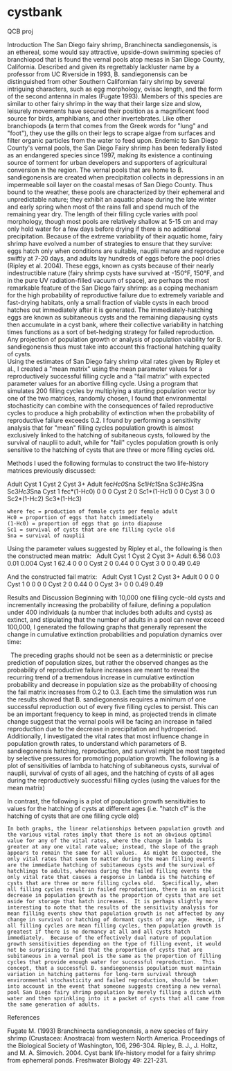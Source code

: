 # cystbank
QCB proj

Introduction
	The San Diego fairy shrimp, Branchinecta sandiegonensis, is an ethereal, some would say attractive, upside-down swimming species of branchiopod that is found the vernal pools atop mesas in San Diego County, California.  Described and given its regrettably lackluster name by a professor from UC Riverside in 1993, B. sandiegonensis can be distinguished from other Southern Californian fairy shrimp by several intriguing characters, such as egg morphology, ovisac length, and the form of the second antenna in males (Fugate 1993).  Members of this species are similar to other fairy shrimp in the way that their large size and slow, leisurely movements have secured their position as a magnificent food source for birds, amphibians, and other invertebrates.  Like other branchiopods (a term that comes from the Greek words for "lung" and "foot"), they use the gills on their legs to scrape algae from surfaces and filter organic particles from the water to feed upon.  Endemic to San Diego County's vernal pools, the San Diego Fairy shrimp has been federally listed as an endangered species since 1997, making its existence a continuing source of torment for urban developers and supporters of agricultural conversion in the region.
	The vernal pools that are home to B. sandiegonensis are created when precipitation collects in depressions in an impermeable soil layer on the coastal mesas of San Diego County.  Thus bound to the weather, these pools are characterized by their ephemeral and unpredictable nature; they exhibit an aquatic phase during the late winter and early spring when most of the rains fall and spend much of the remaining year dry.  The length of their filling cycle varies with pool morphology, though most pools are relatively shallow at 5-15 cm and may only hold water for a few days before drying if there is no additional precipitation.  Because of the extreme variability of their aquatic home, fairy shrimp have evolved a number of strategies to ensure that they survive: eggs hatch only when conditions are suitable, nauplii mature and reproduce swiftly at 7-20 days, and adults lay hundreds of eggs before the pool dries (Ripley et al. 2004).  These eggs, known as cysts because of their nearly indestructible nature (fairy shrimp cysts have survived at -150°F, 150°F, and in the pure UV radiation-filled vacuum of space), are perhaps the most remarkable feature of the San Diego fairy shrimp: as a coping mechanism for the high probability of reproductive failure due to extremely variable and fast-drying habitats, only a small fraction of viable cysts in each brood hatches out immediately after it is generated.  The immediately-hatching eggs are known as subitaneous cysts and the remaining diapausing cysts then accumulate in a cyst bank, where their collective variability in hatching times functions as a sort of bet-hedging strategy for failed reproduction.  Any projection of population growth or analysis of population viability for B. sandiegonensis thus must take into account this fractional hatching quality of cysts.   
	Using the estimates of San Diego fairy shrimp vital rates given by Ripley et al., I created a "mean matrix" using the mean parameter values for a reproductively successful filling cycle and a "fail matrix" with expected parameter values for an abortive filling cycle.  Using a program that simulates 200 filling cycles by multiplying a starting population vector by one of the two matrices, randomly chosen, I found that environmental stochasticity can combine with the consequences of failed reproductive cycles to produce a high probability of extinction when the probability of reproductive failure exceeds 0.2.  I found by performing a sensitivity analysis that for "mean" filling cycles population growth is almost exclusively linked to the hatching of subitaneous cysts, followed by the survival of nauplii to adult, while for "fail" cycles population growth is only sensitive to the hatching of cysts that are three or more filling cycles old.  

Methods
	I used the following formulas to construct the two life-history matrices previously discussed:

Adult
Cyst 1
Cyst 2
Cyst 3+
Adult
fec*Hc0*Sna
Sc1*Hc1*Sna
Sc3*Hc3*Sna
Sc3*Hc3*Sna
Cyst 1
fec*(1-Hc0)
0
0
0
Cyst 2
0
Sc1*(1-Hc1)
0
0
Cyst 3
0
0
Sc2*(1-Hc2)
Sc3*(1-Hc3)

	where fec = production of female cysts per female adult
	Hc0 = proportion of eggs that hatch immediately
	(1-Hc0) = proportion of eggs that go into diapause 
	Sc1 = survival of cysts that are one filling cycle old
	Sna = survival of nauplii 

Using the parameter values suggested by Ripley et al., the following is then the constructed mean matrix:
 
Adult
Cyst 1
Cyst 2
Cyst 3+
Adult
6.56
0.03
0.01
0.004
Cyst 1
62.4
0
0
0
Cyst 2
0
0.44
0
0
Cyst 3
0
0
0.49
0.49
 



And the constructed fail matrix:
 
Adult
Cyst 1
Cyst 2
Cyst 3+
Adult
0
0
0
0
Cyst 1
0
0
0
0
Cyst 2
0
0.44
0
0
Cyst 3+
0
0
0.49
0.49

Results and Discussion
	Beginning with 10,000 one filling cycle-old cysts and incrementally increasing the probability of failure, defining a population under 400 individuals (a number that includes both adults and cysts) as extinct, and stipulating that the number of adults in a pool can never exceed 100,000, I generated the following graphs that generally represent the change in cumulative extinction probabilities and population dynamics over time:
 







 
	The preceding graphs should not be seen as a deterministic or precise prediction of population sizes, but rather the observed changes as the probability of reproductive failure increases are meant to reveal the recurring trend of a tremendous increase in cumulative extinction probability and decrease in population size as the probability of choosing the fail matrix increases from 0.2 to 0.3.  Each time the simulation was run the results showed that B. sandiegonensis requires a minimum of one successful reproduction out of every five filling cycles to persist.  This can be an important frequency to keep in mind, as projected trends in climate change suggest that the vernal pools will be facing an increase in failed reproduction due to the decrease in precipitation and hydroperiod.
	Additionally, I investigated the vital rates that most influence change in population growth rates, to understand which parameters of B. sandiegonensis hatching, reproduction, and survival might be most targeted by selective pressures for promoting population growth.  The following is a plot of sensitivities of lambda to hatching of subitaneous cysts, survival of nauplii, survival of cysts of all ages, and the hatching of cysts of all ages during the reproductively successful filling cycles (using the values for the mean matrix)
	
	

In contrast, the following is a plot of population growth sensitivities to values for the hatching of cysts at different ages (i.e. "hatch c1" is the hatching of cysts that are one filling cycle old)



	In both graphs, the linear relationships between population growth and the various vital rates imply that there is not an obvious optimal value for any of the vital rates, where the change in lambda is greater at any one vital rate value; instead, the slope of the graph appears to remain the same for all values.  As might be expected, the only vital rates that seem to matter during the mean filling events are the immediate hatching of subitaneous cysts and the survival of hatchlings to adults, whereas during the failed filling events the only vital rate that causes a response in lambda is the hatching of cysts that are three or more filling cycles old.  Specifically, when all filling cycles result in failed reproduction, there is an explicit decrease in population growth as the proportion of cysts that are set aside for storage that hatch increases.  It is perhaps slightly more interesting to note that the results of the sensitivity analysis for mean filling events show that population growth is not affected by any change in survival or hatching of dormant cysts of any age.  Hence, if all filling cycles are mean filling cycles, then population growth is greatest if there is no dormancy at all and all cysts hatch immediately.  Because of the effectively dual nature of population growth sensitivities depending on the type of filling event, it would not be surprising to find that the proportion of cysts that are subitaneous in a vernal pool is the same as the proportion of filling cycles that provide enough water for successful reproduction.  This concept, that a successful B. sandiegonensis population must maintain variation in hatching patterns for long-term survival through environmental stochasticity and failed reproduction, should be taken into account in the event that someone suggests creating a new vernal pool San Diego fairy shrimp population by merely filling a ditch with water and then sprinkling into it a packet of cysts that all came from the same generation of adults.







References

Fugate M. (1993) Branchinecta sandiegonensis, a new species of fairy shrimp (Crustacea: Anostraca) from western North America.  Proceedings of the Biological Society of Washington, 106, 296-304.
Ripley, B. J., J. Holtz, and M. A. Simovich. 2004. Cyst bank life-history model for a fairy shrimp from ephemeral ponds. Freshwater Biology 49: 221-231. 
